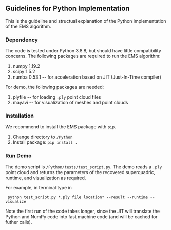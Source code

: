 ## Guidelines for Python Implementation

This is the guideline and structual explanation of the Python implementation of the EMS algorithm.

### Dependency

The code is tested under Python 3.8.8, but should have little compatibility concerns.
The following packages are required to run the EMS algorithm:

1. numpy 1.19.2
2. scipy 1.5.2
3. numba 0.53.1 -- for acceleration based on JIT (Just-In-Time compiler)


For demo, the following packages are needed:

1. plyfile -- for loading `.ply` point cloud files
2. mayavi -- for visualization of meshes and point clouds

### Installation

We recommend to install the EMS package with `pip`.

1. Change directory to `/Python`
2. Install package: `pip install .`
    

### Run Demo

The demo script is `/Python/tests/test_script.py`.
The demo reads a `.ply` point cloud and returns the parameters of the recovered superquadric, runtime, and visualization as required.

For example, in terminal type in

     python test_script.py *.ply file location* --result --runtime --visualize

Note the first run of the code takes longer, since the JIT will translate the Python and NumPy code into fast machine code (and will be cached for futher calls).
